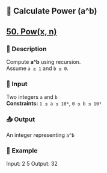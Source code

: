 ## 📘 Calculate Power (a^b)
<h2><a href="https://leetcode.com/problems/powx-n/description/">50. Pow(x, n)
</a></h2>



### 📝 Description
Compute **a^b** using recursion.  
Assume `a ≥ 1` and `b ≥ 0`.

### 🔢 Input
Two integers `a` and `b`  
**Constraints:** `1 ≤ a ≤ 10⁴`, `0 ≤ b ≤ 10³`

### 📤 Output
An integer representing `a^b`

### 📌 Example
Input: 2 5
Output: 32